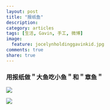 ```yaml
---
layout: post
title: "报纸鱼"
description: 
category: articles
tags: [生活, Gavin, 手工, 微博]
image:
  feature: jocelynholdinggavinkid.jpg
comments: true
share: true
---
```


### 用报纸做＂大鱼吃小鱼＂和＂章鱼＂ ###


![](http://i.imgur.com/EWPmE9J.jpg)

![](http://i.imgur.com/z7sdfcZ.jpg)